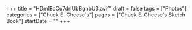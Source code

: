 +++
title = "HDmlBcCu7drlUbBgnbU3.avif"
draft = false
tags = ["Photos"]
categories = ["Chuck E. Cheese's"]
pages = ["Chuck E. Cheese's Sketch Book"]
startDate = ""
+++
